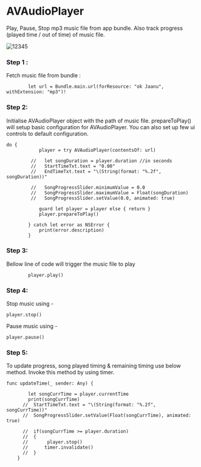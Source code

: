 # AVAudioPlayer
Play, Pause, Stop mp3 music file from app bundle. Also track progress (played time / out of time) of music file. 

![12345](https://user-images.githubusercontent.com/5029849/42630120-5010bd42-85f3-11e8-8735-f8a1786f967d.png)

### Step 1 :
Fetch music file from bundle :
```
        let url = Bundle.main.url(forResource: "ok Jaanu", withExtension: "mp3")!
```
### Step 2: 
Initialise AVAudioPlayer object with the path of music file. prepareToPlay() will setup basic configuration for AVAudioPlayer. You can also set up few ui controls to default configuration.
```
do {
            player = try AVAudioPlayer(contentsOf: url)
            
         //   let songDuration = player.duration //in seconds
         //   StartTimeTxt.text = "0.00"
         //   EndTimeTxt.text = "\(String(format: "%.2f", songDuration))"
            
         //   SongProgressSlider.minimumValue = 0.0
         //   SongProgressSlider.maximumValue = Float(songDuration)
         //   SongProgressSlider.setValue(0.0, animated: true)
            
            guard let player = player else { return }
            player.prepareToPlay() 
            
        } catch let error as NSError {
            print(error.description)
        }
```
### Step 3:
Bellow line of code will trigger the music file to play
```
        player.play()
```
### Step 4: 
Stop music using -
```
player.stop()
```
Pause music using -    
```
player.pause()
```
### Step 5: 
To update progress, song played timing & remaining timing use below method. 
Invoke this method by using timer.
```
func updateTime(_ sender: Any) { 

        let songCurrTime = player.currentTime
        print(songCurrTime)
      //  StartTimeTxt.text = "\(String(format: "%.2f", songCurrTime))"
      //  SongProgressSlider.setValue(Float(songCurrTime), animated: true)
        
      //  if(songCurrTime >= player.duration)
      //  {
      //       player.stop()
      //      timer.invalidate()
      //  }
    }
```
